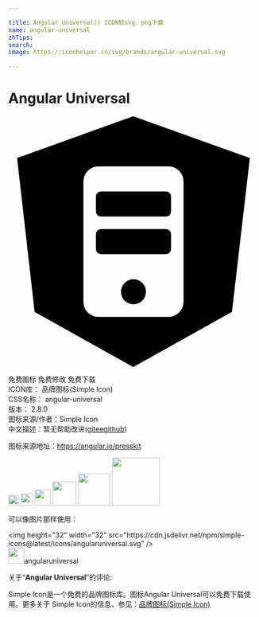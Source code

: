 ```yaml
---

title: Angular Universal() ICON转svg、png下载
name: angular-universal
zhTips: 
search: 
image: https://iconhelper.cn/svg/brands/angular-universal.svg

---
```


# Angular Universal  <small style="font-size: 60%;font-weight: 100"></small>

<div id="svg" class="svg-wrap">
<svg role="img" viewBox="0 0 24 24" xmlns="http://www.w3.org/2000/svg"><title>Angular Universal icon</title><path d="M15.6 11.28v1.44a.48.48 0 0 1-.48.48H8.88a.48.48 0 0 1-.48-.48v-1.44a.48.48 0 0 1 .48-.48h6.24a.48.48 0 0 1 .48.48zM12 15.6a1.2 1.2 0 1 0 0 2.4 1.2 1.2 0 0 0 0-2.4zm3.12-8.4H8.88a.48.48 0 0 0-.48.48v1.44c0 .265.215.48.48.48h6.24a.48.48 0 0 0 .48-.48V7.68a.48.48 0 0 0-.48-.48zm8.04-3.204l-1.716 14.736L11.976 24 2.52 18.732.84 3.996 11.976 0 23.16 3.996zM16.8 6.24a1.44 1.44 0 0 0-1.44-1.44H8.64A1.44 1.44 0 0 0 7.2 6.24v11.52c0 .795.645 1.44 1.44 1.44h6.72a1.44 1.44 0 0 0 1.44-1.44V6.24z"/></svg>
</div>
<detail full-name='angular-universal'></detail>

<div class="detail-page">
<p>
<span><span class="badge-success badge">免费图标</span> <span class="badge-success badge">免费修改</span>  <span class="badge-success badge">免费下载</span> </span>
<br/>
<span>
ICON库：
<span class="badge-secondary badge">品牌图标(Simple Icon)</span> 
</span>
<br/>
<span>
CSS名称：
<span class="badge-secondary badge">angular-universal</span> 
</span>

<br/>
<span>
版本：
<span class="badge-secondary badge">2.8.0</span> 
</span>
<br/>
<span>图标来源/作者：<span class="badge-light badge">Simple Icon</span></span> 
<br/>
<span class="zh-detail">中文描述：暂无<span class="help-link"><span>帮助改进</span>(<a href="https://gitee.com/liuwave/icon-helper/edit/master/json/brands/angular-universal.json" target="_blank" rel="noopener noreferrer">gitee</a><a href="https://github.com/liuwave/icon-helper/edit/master/json/brands/angular-universal.json" target="_blank" rel="noopener noreferrer">github</a></span>)</span><br/>
</p>
</div><div class="description description alert alert-light"><p>图标来源地址：<a href="https://angular.io/presskit" target="_blank" rel="noopener noreferrer">https://angular.io/presskit</a></p></div>
<div class="alert alert-dark">
<img height="21" width="21" src="https://cdn.jsdelivr.net/npm/simple-icons@latest/icons/angularuniversal.svg" />
<img height="24" width="24" src="https://cdn.jsdelivr.net/npm/simple-icons@latest/icons/angularuniversal.svg" />
<img height="32" width="32" src="https://cdn.jsdelivr.net/npm/simple-icons@latest/icons/angularuniversal.svg" />
<img height="48" width="48" src="https://cdn.jsdelivr.net/npm/simple-icons@latest/icons/angularuniversal.svg" />
<img height="64" width="64" src="https://cdn.jsdelivr.net/npm/simple-icons@latest/icons/angularuniversal.svg" />
<img height="96" width="96" src="https://cdn.jsdelivr.net/npm/simple-icons@latest/icons/angularuniversal.svg" />

</div>
<div>
  <p>可以像图片那样使用：    
  </p>
  <div class="alert alert-primary" style="font-size: 14px">
    &lt;img height="32" width="32" src="https://cdn.jsdelivr.net/npm/simple-icons@latest/icons/angularuniversal.svg" /&gt;
    <copy-btn content='<img height="32" width="32" src="https://cdn.jsdelivr.net/npm/simple-icons@latest/icons/angularuniversal.svg" />'></copy-btn>
  </div>
  <div class="alert alert-secondary">
    <img height="32" width="32" src="https://cdn.jsdelivr.net/npm/simple-icons@latest/icons/angularuniversal.svg" />angularuniversal
    <copy-btn content="angularuniversal" btn-title="复制图标名称"></copy-btn>
  </div>
</div>
<div class="icon-detail__container">
<p>关于“<b>Angular Universal</b>”的评论:</p>
</div>
<Vssue title="关于“Angular Universal”的评论" />
<div><p>Simple Icon是一个免费的品牌图标库。图标Angular Universal可以免费下载使用。更多关于  Simple Icon的信息，参见：<a target="_blank" href="https://iconhelper.cn/brands.html">品牌图标(Simple Icon)</a>
</p></div>
